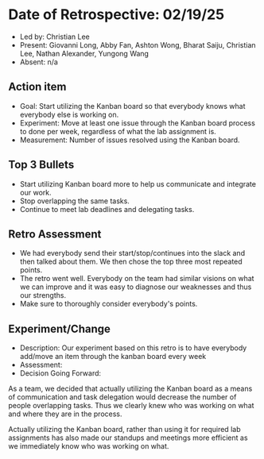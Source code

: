# Date of Retrospective: 02/19/25

* Led by: Christian Lee
* Present: Giovanni Long, Abby Fan, Ashton Wong, Bharat Saiju, Christian Lee, Nathan Alexander, Yungong Wang
* Absent: n/a

## Action item

* Goal: Start utilizing the Kanban board so that everybody knows what everybody else is working on.
* Experiment: Move at least one issue through the Kanban board process to done per week, regardless of what the lab assignment is.
* Measurement: Number of issues resolved using the Kanban board.

## Top 3 Bullets

* Start utilizing Kanban board more to help us communicate and integrate our work.
* Stop overlapping the same tasks.
* Continue to meet lab deadlines and delegating tasks.

## Retro Assessment

* We had everybody send their start/stop/continues into the slack and then talked about them. We then chose the top three most repeated points.
* The retro went well. Everybody on the team had similar visions on what we can improve and it was easy to diagnose our weaknesses and thus our strengths.
* Make sure to thoroughly consider everybody's points.

## Experiment/Change

* Description: Our experiment based on this retro is to have everybody add/move an item through the kanban board every week
* Assessment:
* Decision Going Forward:

As a team, we decided that actually utilizing the Kanban board as a means of communication and task delegation would decrease the number of people overlapping tasks. Thus we clearly knew who was working on what and where they are in the process.

Actually utilizing the Kanban board, rather than using it for required lab assignments has also made our standups and meetings more efficient as we immediately know who was working on what.

